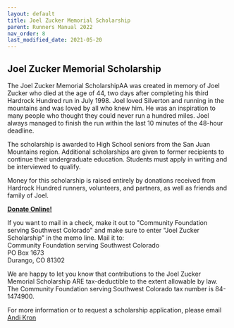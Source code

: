 ```yaml
---
layout: default
title: Joel Zucker Memorial Scholarship
parent: Runners Manual 2022
nav_order: 8
last_modified_date: 2021-05-20
---
```


## Joel Zucker Memorial Scholarship

The Joel Zucker Memorial ScholarshipAA was created in memory of Joel Zucker who died at the age of 44, two days after completing his third Hardrock Hundred run in July 1998. Joel loved Silverton and running in the mountains and was loved by all who knew him. He was an inspiration to many people who thought they could never run a hundred miles. Joel always managed to finish the run within the last 10 minutes of the 48-hour deadline.
 
The scholarship is awarded to High School seniors from the San Juan Mountains region. Additional scholarships are given to former recipients to continue their undergraduate education. Students must apply in writing and be interviewed to qualify.
 
Money for this scholarship is raised entirely by donations received from Hardrock Hundred runners, volunteers, and partners, as well as friends and family of Joel. 
 
**[Donate Online!](http://www.coloradogives.org/joelzucker)**

If you want to mail in a check, make it out to "Community Foundation serving Southwest Colorado" and make sure to enter "Joel Zucker Scholarship" in the memo line. Mail it to:<br>
Community Foundation serving Southwest Colorado<br>PO Box 1673<br>Durango, CO 81302

We are happy to let you know that contributions to the Joel Zucker Memorial Scholarship ARE tax-deductible to the extent allowable by law. The Community Foundation serving Southwest Colorado tax number is 84-1474900.

For more information or to request a scholarship application, please email [Andi Kron](mailto:kron@swcp.com)
